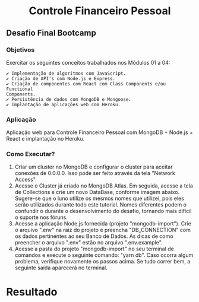 <h1 style="text-align: center">
Controle Financeiro Pessoal
</h1>
 
## Desafio Final Bootcamp

### Objetivos
Exercitar os seguintes conceitos trabalhados nos Módulos 01 a 04:

	✔ Implementação de algoritmos com JavaScript.
	✔ Criação de API's com Node.js e Express.
	✔ Criação de componentes com React com Class Components e/ou Functional
	Components.
	✔ Persistência de dados com MongoDB e Mongoose.
	✔ Implantação de aplicações web com Heroku.
### Aplicação
Aplicação web para Controle Financeiro Pessoal com MongoDB + Node.js +
React e implantação no Heroku.

### Como Executar?

1. Criar um cluster no MongoDB e configurar o cluster para aceitar conexões de 0.0.0.0. Isso pode ser feito através da tela "Network Access".
2.  Acesse o Cluster já criado no MongoDB Atlas. Em seguida, acesse a tela de Collections e crie um novo DataBase, conforme imagem abaixo. Sugere-se que o luno utilize os mesmos nomes que utilizei, pois eles serão utilizados durante todo este tutorial. Nomes diferentes podem o confundir o durante o desenvolvimento do desafio, tornando mais difícil o suporte nos fóruns.
3.  Acesse a aplicação Node.js fornecida (projeto "mongodb-import"). Crie o arquivo ".env" na raiz do projeto e preencha "DB_CONNECTION" com os dados pertinentes ao seu Banco de Dados. As dicas de como preencher o arquivo ".env" estão no arquivo ".env.example".
4. Acesse a pasta do projeto "mongodb-import" no seu terminal de comandos e execute o seguinte comando: "yarn db". Caso ocorra algum problema, verifique novamente os passos acima. Se tudo correr bem, a seguinte saída aparecerá no terminal. 

# Resultado

